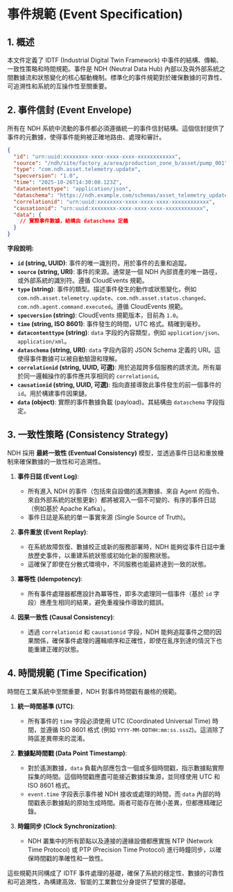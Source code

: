 # 事件規範 (Event Specification)

## 1. 概述

本文件定義了 IDTF (Industrial Digital Twin Framework) 中事件的結構、傳輸、一致性策略和時間規範。事件是 NDH (Neutral Data Hub) 內部以及與外部系統之間數據流和狀態變化的核心驅動機制。標準化的事件規範對於確保數據的可靠性、可追溯性和系統的互操作性至關重要。

## 2. 事件信封 (Event Envelope)

所有在 NDH 系統中流動的事件都必須遵循統一的事件信封結構。這個信封提供了事件的元數據，使得事件能夠被正確地路由、處理和審計。

```json
{
  "id": "urn:uuid:xxxxxxxx-xxxx-xxxx-xxxx-xxxxxxxxxxxx",
  "source": "/ndh/site/factory_a/area/production_zone_b/asset/pump_001",
  "type": "com.ndh.asset.telemetry.update",
  "specversion": "1.0",
  "time": "2025-10-26T14:30:00.123Z",
  "datacontenttype": "application/json",
  "dataschema": "https://ndh.example.com/schemas/asset_telemetry_update_v1.json",
  "correlationid": "urn:uuid:xxxxxxxx-xxxx-xxxx-xxxx-xxxxxxxxxxxx",
  "causationid": "urn:uuid:xxxxxxxx-xxxx-xxxx-xxxx-xxxxxxxxxxxx",
  "data": {
    // 實際事件數據，結構由 dataschema 定義
  }
}
```

**字段說明:**

*   **`id` (string, UUID)**: 事件的唯一識別符。用於事件的去重和追蹤。
*   **`source` (string, URI)**: 事件的來源。通常是一個 NDH 內部資產的唯一路徑，或外部系統的識別符。遵循 CloudEvents 規範。
*   **`type` (string)**: 事件的類型。描述事件發生的動作或狀態變化，例如 `com.ndh.asset.telemetry.update`、`com.ndh.asset.status.changed`、`com.ndh.agent.command.executed`。遵循 CloudEvents 規範。
*   **`specversion` (string)**: CloudEvents 規範版本，目前為 `1.0`。
*   **`time` (string, ISO 8601)**: 事件發生的時間，UTC 格式。精確到毫秒。
*   **`datacontenttype` (string)**: `data` 字段的內容類型，例如 `application/json`、`application/xml`。
*   **`dataschema` (string, URI)**: `data` 字段內容的 JSON Schema 定義的 URI。這使得事件數據可以被自動驗證和理解。
*   **`correlationid` (string, UUID, 可選)**: 用於追蹤跨多個服務的請求流。所有屬於同一邏輯操作的事件應共享相同的 `correlationid`。
*   **`causationid` (string, UUID, 可選)**: 指向直接導致此事件發生的前一個事件的 `id`。用於構建事件因果鏈。
*   **`data` (object)**: 實際的事件數據負載 (payload)。其結構由 `dataschema` 字段指定。

## 3. 一致性策略 (Consistency Strategy)

NDH 採用 **最終一致性 (Eventual Consistency)** 模型，並透過事件日誌和重放機制來確保數據的一致性和可追溯性。

1.  **事件日誌 (Event Log)**:
    *   所有進入 NDH 的事件（包括來自設備的遙測數據、來自 Agent 的指令、來自外部系統的狀態更新）都將被寫入一個不可變的、有序的事件日誌（例如基於 Apache Kafka）。
    *   事件日誌是系統的單一事實來源 (Single Source of Truth)。

2.  **事件重放 (Event Replay)**:
    *   在系統故障恢復、數據校正或新的服務部署時，NDH 能夠從事件日誌中重放歷史事件，以重建系統狀態或初始化新的服務狀態。
    *   這確保了即使在分散式環境中，不同服務也能最終達到一致的狀態。

3.  **冪等性 (Idempotency)**:
    *   所有事件處理器都應設計為冪等性，即多次處理同一個事件（基於 `id` 字段）應產生相同的結果，避免重複操作導致的錯誤。

4.  **因果一致性 (Causal Consistency)**:
    *   透過 `correlationid` 和 `causationid` 字段，NDH 能夠追蹤事件之間的因果關係，確保事件處理的邏輯順序和正確性，即使在亂序到達的情況下也能重建正確的狀態。

## 4. 時間規範 (Time Specification)

時間在工業系統中至關重要，NDH 對事件時間戳有嚴格的規範。

1.  **統一時間基準 (UTC)**:
    *   所有事件的 `time` 字段必須使用 UTC (Coordinated Universal Time) 時間，並遵循 ISO 8601 格式 (例如 `YYYY-MM-DDTHH:mm:ss.sssZ`)。這消除了時區差異帶來的混淆。

2.  **數據點時間戳 (Data Point Timestamp)**:
    *   對於遙測數據，`data` 負載內部應包含一個或多個時間戳，指示數據點實際採集的時間。這個時間戳應盡可能接近數據採集源，並同樣使用 UTC 和 ISO 8601 格式。
    *   `event.time` 字段表示事件被 NDH 接收或處理的時間，而 `data` 內部的時間戳表示數據點的原始生成時間。兩者可能存在微小差異，但都應精確記錄。

3.  **時鐘同步 (Clock Synchronization)**:
    *   NDH 叢集中的所有節點以及連接的邊緣設備都應實施 NTP (Network Time Protocol) 或 PTP (Precision Time Protocol) 進行時鐘同步，以確保時間戳的準確性和一致性。

這些規範共同構成了 IDTF 事件處理的基礎，確保了系統的穩定性、數據的可靠性和可追溯性，為構建高效、智能的工業數位分身提供了堅實的基礎。
